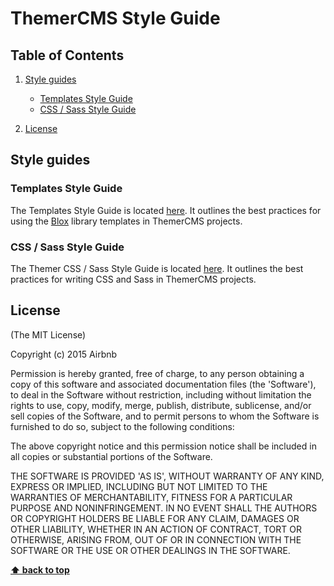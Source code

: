 # ThemerCMS Style Guide

## Table of Contents

1. [Style guides](#style-guides)
   - [Templates Style Guide](#templates-style-guide)
   - [CSS / Sass Style Guide](#css-/-sass-style-guide)

2. [License](#license)

## Style guides

### Templates Style Guide

The Templates Style Guide is located [here](TEMPLATES.md). It outlines the best practices for using the [Blox](https://github.com/building-blox/blox) library templates in ThemerCMS projects.

### CSS / Sass Style Guide

The Themer CSS / Sass Style Guide is located [here](STYLES.md). It outlines the best practices for writing CSS and Sass in ThemerCMS projects.

## License

(The MIT License)

Copyright (c) 2015 Airbnb

Permission is hereby granted, free of charge, to any person obtaining a copy of this software and associated documentation files (the 'Software'), to deal in the Software without restriction, including without limitation the rights to use, copy, modify, merge, publish, distribute, sublicense, and/or sell copies of the Software, and to permit persons to whom the Software is furnished to do so, subject to the following conditions:

The above copyright notice and this permission notice shall be included in all copies or substantial portions of the Software.

THE SOFTWARE IS PROVIDED 'AS IS', WITHOUT WARRANTY OF ANY KIND, EXPRESS OR IMPLIED, INCLUDING BUT NOT LIMITED TO THE WARRANTIES OF MERCHANTABILITY, FITNESS FOR A PARTICULAR PURPOSE AND NONINFRINGEMENT. IN NO EVENT SHALL THE AUTHORS OR COPYRIGHT HOLDERS BE LIABLE FOR ANY CLAIM, DAMAGES OR OTHER LIABILITY, WHETHER IN AN ACTION OF CONTRACT, TORT OR OTHERWISE, ARISING FROM, OUT OF OR IN CONNECTION WITH THE SOFTWARE OR THE USE OR OTHER DEALINGS IN THE SOFTWARE.

**[⬆ back to top](#table-of-contents)**